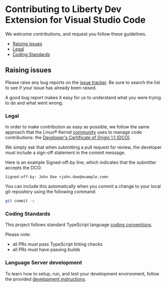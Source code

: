 # Contributing to Liberty Dev Extension for Visual Studio Code

We welcome contributions, and request you follow these guidelines.

- [Raising issues](#raising-issues)
- [Legal](#legal)
- [Coding Standards](#coding-standards)

## Raising issues

Please raise any bug reports on the [issue tracker](https://github.com/OpenLiberty/open-liberty-tools-vscode/issues). Be sure to search the list to see if your issue has already been raised.

A good bug report makes it easy for us to understand what you were trying to do and what went wrong.

### Legal

In order to make contribution as easy as possible, we follow the same approach that the Linux® Kernel [community](https://elinux.org/Developer_Certificate_Of_Origin) uses to manage code contributions: the [Developer's Certificate of Origin 1.1 (DCO)](https://developercertificate.org/).

We simply ask that when submitting a pull request for review, the developer
must include a sign-off statement in the commit message.

Here is an example Signed-off-by line, which indicates that the
submitter accepts the DCO:

```text
Signed-off-by: John Doe <john.doe@example.com>
```

You can include this automatically when you commit a change to your
local git repository using the following command:

```bash
git commit -s
```

### Coding Standards

This project follows standard TypeScript language [coding conventions](https://github.com/Microsoft/TypeScript/wiki/Coding-guidelines).

Please note:

- all PRs must pass TypeScript linting checks
- all PRs must have passing builds

### Language Server development

To learn how to setup, run, and test your development environment, follow the provided [development instructions](DEVELOPING.md).
